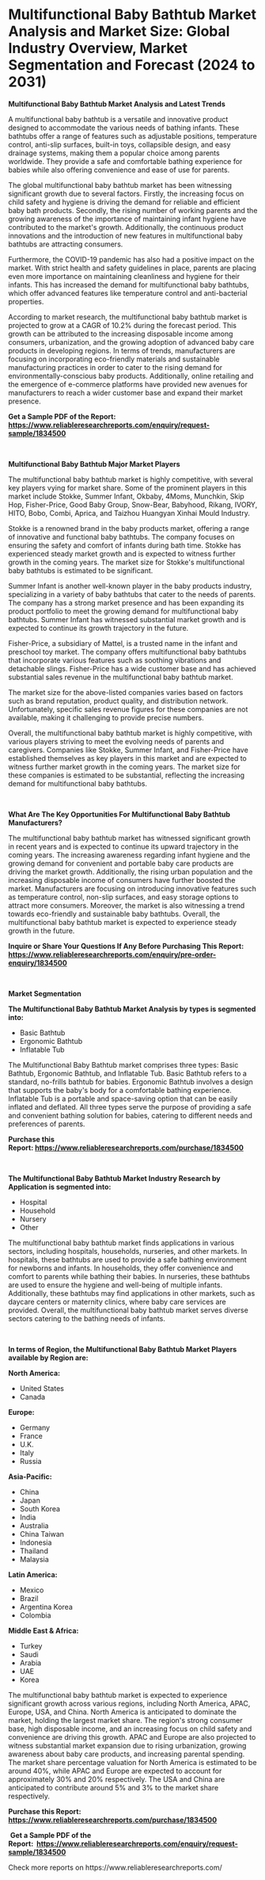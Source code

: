 <p><h1>Multifunctional Baby Bathtub Market Analysis and Market Size: Global Industry Overview, Market Segmentation and Forecast (2024 to 2031)</h1></p><p><strong>Multifunctional Baby Bathtub Market Analysis and Latest Trends</strong></p>
<p><p>A multifunctional baby bathtub is a versatile and innovative product designed to accommodate the various needs of bathing infants. These bathtubs offer a range of features such as adjustable positions, temperature control, anti-slip surfaces, built-in toys, collapsible design, and easy drainage systems, making them a popular choice among parents worldwide. They provide a safe and comfortable bathing experience for babies while also offering convenience and ease of use for parents.</p><p>The global multifunctional baby bathtub market has been witnessing significant growth due to several factors. Firstly, the increasing focus on child safety and hygiene is driving the demand for reliable and efficient baby bath products. Secondly, the rising number of working parents and the growing awareness of the importance of maintaining infant hygiene have contributed to the market's growth. Additionally, the continuous product innovations and the introduction of new features in multifunctional baby bathtubs are attracting consumers.</p><p>Furthermore, the COVID-19 pandemic has also had a positive impact on the market. With strict health and safety guidelines in place, parents are placing even more importance on maintaining cleanliness and hygiene for their infants. This has increased the demand for multifunctional baby bathtubs, which offer advanced features like temperature control and anti-bacterial properties.</p><p>According to market research, the multifunctional baby bathtub market is projected to grow at a CAGR of 10.2% during the forecast period. This growth can be attributed to the increasing disposable income among consumers, urbanization, and the growing adoption of advanced baby care products in developing regions. In terms of trends, manufacturers are focusing on incorporating eco-friendly materials and sustainable manufacturing practices in order to cater to the rising demand for environmentally-conscious baby products. Additionally, online retailing and the emergence of e-commerce platforms have provided new avenues for manufacturers to reach a wider customer base and expand their market presence.</p></p>
<p><strong>Get a Sample PDF of the Report:&nbsp; <a href="https://www.reliableresearchreports.com/enquiry/request-sample/1834500">https://www.reliableresearchreports.com/enquiry/request-sample/1834500</a></strong></p>
<p>&nbsp;</p>
<p><strong>Multifunctional Baby Bathtub Major Market Players</strong></p>
<p><p>The multifunctional baby bathtub market is highly competitive, with several key players vying for market share. Some of the prominent players in this market include Stokke, Summer Infant, Okbaby, 4Moms, Munchkin, Skip Hop, Fisher-Price, Good Baby Group, Snow-Bear, Babyhood, Rikang, IVORY, HITO, Bobo, Combi, Aprica, and Taizhou Huangyan Xinhai Mould Industry.</p><p>Stokke is a renowned brand in the baby products market, offering a range of innovative and functional baby bathtubs. The company focuses on ensuring the safety and comfort of infants during bath time. Stokke has experienced steady market growth and is expected to witness further growth in the coming years. The market size for Stokke's multifunctional baby bathtubs is estimated to be significant.</p><p>Summer Infant is another well-known player in the baby products industry, specializing in a variety of baby bathtubs that cater to the needs of parents. The company has a strong market presence and has been expanding its product portfolio to meet the growing demand for multifunctional baby bathtubs. Summer Infant has witnessed substantial market growth and is expected to continue its growth trajectory in the future.</p><p>Fisher-Price, a subsidiary of Mattel, is a trusted name in the infant and preschool toy market. The company offers multifunctional baby bathtubs that incorporate various features such as soothing vibrations and detachable slings. Fisher-Price has a wide customer base and has achieved substantial sales revenue in the multifunctional baby bathtub market.</p><p>The market size for the above-listed companies varies based on factors such as brand reputation, product quality, and distribution network. Unfortunately, specific sales revenue figures for these companies are not available, making it challenging to provide precise numbers.</p><p>Overall, the multifunctional baby bathtub market is highly competitive, with various players striving to meet the evolving needs of parents and caregivers. Companies like Stokke, Summer Infant, and Fisher-Price have established themselves as key players in this market and are expected to witness further market growth in the coming years. The market size for these companies is estimated to be substantial, reflecting the increasing demand for multifunctional baby bathtubs.</p></p>
<p>&nbsp;</p>
<p><strong>What Are The Key Opportunities For Multifunctional Baby Bathtub Manufacturers?</strong></p>
<p><p>The multifunctional baby bathtub market has witnessed significant growth in recent years and is expected to continue its upward trajectory in the coming years. The increasing awareness regarding infant hygiene and the growing demand for convenient and portable baby care products are driving the market growth. Additionally, the rising urban population and the increasing disposable income of consumers have further boosted the market. Manufacturers are focusing on introducing innovative features such as temperature control, non-slip surfaces, and easy storage options to attract more consumers. Moreover, the market is also witnessing a trend towards eco-friendly and sustainable baby bathtubs. Overall, the multifunctional baby bathtub market is expected to experience steady growth in the future.</p></p>
<p><strong>Inquire or Share Your Questions If Any Before Purchasing This Report: <a href="https://www.reliableresearchreports.com/enquiry/pre-order-enquiry/1834500">https://www.reliableresearchreports.com/enquiry/pre-order-enquiry/1834500</a></strong></p>
<p>&nbsp;</p>
<p><strong>Market Segmentation</strong></p>
<p><strong>The Multifunctional Baby Bathtub Market Analysis by types is segmented into:</strong></p>
<p><ul><li>Basic Bathtub</li><li>Ergonomic Bathtub</li><li>Inflatable Tub</li></ul></p>
<p><p>The Multifunctional Baby Bathtub market comprises three types: Basic Bathtub, Ergonomic Bathtub, and Inflatable Tub. Basic Bathtub refers to a standard, no-frills bathtub for babies. Ergonomic Bathtub involves a design that supports the baby's body for a comfortable bathing experience. Inflatable Tub is a portable and space-saving option that can be easily inflated and deflated. All three types serve the purpose of providing a safe and convenient bathing solution for babies, catering to different needs and preferences of parents.</p></p>
<p><strong>Purchase this Report:&nbsp;<a href="https://www.reliableresearchreports.com/purchase/1834500">https://www.reliableresearchreports.com/purchase/1834500</a></strong></p>
<p>&nbsp;</p>
<p><strong>The Multifunctional Baby Bathtub Market Industry Research by Application is segmented into:</strong></p>
<p><ul><li>Hospital</li><li>Household</li><li>Nursery</li><li>Other</li></ul></p>
<p><p>The multifunctional baby bathtub market finds applications in various sectors, including hospitals, households, nurseries, and other markets. In hospitals, these bathtubs are used to provide a safe bathing environment for newborns and infants. In households, they offer convenience and comfort to parents while bathing their babies. In nurseries, these bathtubs are used to ensure the hygiene and well-being of multiple infants. Additionally, these bathtubs may find applications in other markets, such as daycare centers or maternity clinics, where baby care services are provided. Overall, the multifunctional baby bathtub market serves diverse sectors catering to the bathing needs of infants.</p></p>
<p>&nbsp;</p>
<p><strong>In terms of Region, the Multifunctional Baby Bathtub Market Players available by Region are:</strong></p>
<p>
    <p> <strong> North America: </strong>
        <ul>
            <li>United States</li>
            <li>Canada</li>
        </ul>
        </p> 
    <p> <strong> Europe: </strong>
        <ul>
            <li>Germany</li>
            <li>France</li>
            <li>U.K.</li>
            <li>Italy</li>
            <li>Russia</li>
        </ul>
        </p> 
    <p> <strong> Asia-Pacific: </strong>
        <ul>
            <li>China</li>
            <li>Japan</li>
            <li>South Korea</li>
            <li>India</li>
            <li>Australia</li>
            <li>China Taiwan</li>
            <li>Indonesia</li>
            <li>Thailand</li>
            <li>Malaysia</li>
        </ul>
        </p> 
    <p> <strong> Latin America: </strong>
        <ul>
            <li>Mexico</li>
            <li>Brazil</li>
            <li>Argentina Korea</li>
            <li>Colombia</li>
        </ul>
        </p> 
    <p> <strong> Middle East & Africa: </strong>
        <ul>
            <li>Turkey</li>
            <li>Saudi</li>
            <li>Arabia</li>
            <li>UAE</li>
            <li>Korea</li>
        </ul>
    </p>
    </p>
<p><p>The multifunctional baby bathtub market is expected to experience significant growth across various regions, including North America, APAC, Europe, USA, and China. North America is anticipated to dominate the market, holding the largest market share. The region's strong consumer base, high disposable income, and an increasing focus on child safety and convenience are driving this growth. APAC and Europe are also projected to witness substantial market expansion due to rising urbanization, growing awareness about baby care products, and increasing parental spending. The market share percentage valuation for North America is estimated to be around 40%, while APAC and Europe are expected to account for approximately 30% and 20% respectively. The USA and China are anticipated to contribute around 5% and 3% to the market share respectively.</p></p>
<p><strong>Purchase this Report: <a href="https://www.reliableresearchreports.com/purchase/1834500">https://www.reliableresearchreports.com/purchase/1834500</a></strong></p>
<p>&nbsp;<strong>Get a Sample PDF of the Report:&nbsp;&nbsp;<a href="https://www.reliableresearchreports.com/enquiry/request-sample/1834500">https://www.reliableresearchreports.com/enquiry/request-sample/1834500</a></strong></p>
<p><strong></strong></p>
<p>Check more reports on https://www.reliableresearchreports.com/</p>